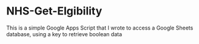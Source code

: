 # NHS-Get-Elgibility
This is a simple Google Apps Script that I wrote to access a Google Sheets database, using a key to retrieve boolean data
